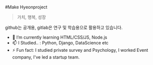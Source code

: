 #Make Hyeonproject
>가치, 행복, 성장

github는 공개용, gitlab은 연구 및 학습용으로 활용하고 있습니다.

- 🌱 I’m currently learning HTML/CSS/JS, Node.js 
- 📫 I Studied.. :  Python, Django, DataScience etc
- ⚡ Fun fact: I studied  private survey and Psychology, I worked Event company, I've led a startup team.
<!--
**Hyeonproject/Hyeonproject** is a ✨ _special_ ✨ repository because its `README.md` (this file) appears on your GitHub profile.

Here are some ideas to get you started:

- 🔭 I’m currently working on ...
- 🌱 I’m currently learning ...
- 👯 I’m looking to collaborate on ...
- 🤔 I’m looking for help with ...
- 💬 Ask me about ...
- 📫 How to reach me: ...
- 😄 Pronouns: ...
- ⚡ Fun fact: ...
-->
